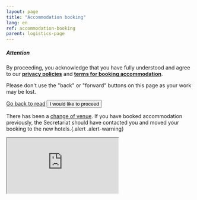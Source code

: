 ```yaml
---
layout: page
title: "Accommodation booking"
lang: en
ref: accommodation-booking
parent: logistics-page
---
```

<!-- Modal -->
<div class="modal fade" id="reminder" data-backdrop="static" tabindex="-1" role="dialog" aria-labelledby="submission-reminder" aria-hidden="true">
  <div class="modal-dialog modal-dial og-centered" role="document">
    <div class="modal-content">
      <div class="modal-header">
        <h5 class="modal-title" id="staticBackdropLabel">Attention</h5>
      </div>
      <div class="modal-body">
        <p>By proceeding, you acknowledge that you have fully understood and agree to our <a href="/privacy"><b>privacy policies</b></a> and <a href="/logistics/#accommodation"><b>terms for booking accommodation</b></a>.</p>
        <p>Please don't use the "back" or "forward" buttons on this page as your work may be lost.</p>
      </div>
      <div class="modal-footer">
        <div class="btn-group w-100" role="group" aria-label="dialogue buttons">
          <a href="/logistics/#accommodation" class="btn btn-secondary">Go back to read</a>
          <button type="button" class="btn btn-primary" data-dismiss="modal">I would like to proceed</button>
        </div>
      </div>
    </div>
  </div>
</div>

There has been a [change of venue](/blog/2021/04/09/change-of-venue). If you have booked accommodation previously, the Secretariat should have contacted you and moved your booking to the new hotels.{.alert .alert-warning}

<iframe id="booking-form" class="embed-responsive-item w-100 border-0" scrolling="no" src="https://jrc.nhri.cn/app/mf/embed.php?id=33247" title="Accommodation Booking">Accommodation Booking</iframe>
<script src="https://cdn.jsdelivr.net/gh/estds/cdn-res/iframe-resizer/iframeResizer.min.js"></script>
<script>
  $("#reminder").modal('show');
  iFrameResize({ log: true }, '#booking-form');
</script>
